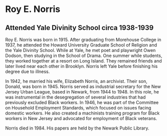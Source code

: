 # Roy E. Norris
## Attended Yale Divinity School circa 1938-1939
Roy E. Norris was born in 1915. After graduating from Morehouse College in 1937, he attended the Howard University Graduate School of Religion and the Yale Divinity School. While at Yale, he met poet and playwright Owen Dodson, then studying in the School of Drama. One summer while students, they worked together at a resort on Long Island. They remained friends and later lived near each other in Brooklyn. Norris left Yale before finishing his degree due to illness.

In 1942, he married his wife, Elizabeth Norris, an archivist. Their son, Donald, was born in 1945. Norris served as industrial secretary for the New Jersey Urban League, based in Newark, from 1944 to 1948. In this role, he was instrumental in the desegregation of several industries that had previously excluded Black workers. In 1946, he was part of the Committee on Household Employment Standards, which focused on issues facing domestic workers. He also created a machinists training program for Black workers in New Jersey and advocated for employment of Black veterans. 

Norris died in 1984. His papers are held by the Newark Public Library. 
